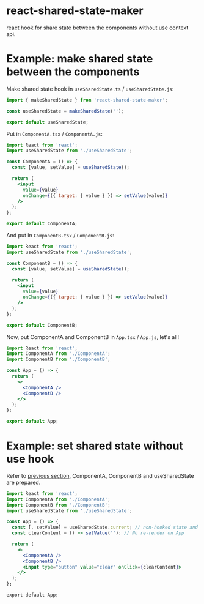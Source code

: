# react-shared-state-maker

react hook for share state between the components without use context api.

# Example: make shared state between the components

Make shared state hook in `useSharedState.ts` / `useSharedState.js`:

```javascript
import { makeSharedState } from 'react-shared-state-maker';

const useSharedState = makeSharedState('');

export default useSharedState;
```

Put in `ComponentA.tsx` / `ComponentA.js`:

```jsx
import React from 'react';
import useSharedState from './useSharedState';

const ComponentA = () => {
  const [value, setValue] = useSharedState();

  return (
    <input
      value={value}
      onChange={({ target: { value } }) => setValue(value)}
    />
  );
};

export default ComponentA;
```

And put in `ComponentB.tsx` / `ComponentB.js`:

```jsx
import React from 'react';
import useSharedState from './useSharedState';

const ComponentB = () => {
  const [value, setValue] = useSharedState();

  return (
    <input
      value={value}
      onChange={({ target: { value } }) => setValue(value)}
    />
  );
};

export default ComponentB;
```

Now, put ComponentA and ComponentB in `App.tsx` / `App.js`, let's all!

```jsx
import React from 'react';
import ComponentA from './ComponentA';
import ComponentB from './ComponentB';

const App = () => {
  return (
    <>
      <ComponentA />
      <ComponentB />
    </>
  );
};

export default App;
```

# Example: set shared state without use hook

Refer to [previous section](#example-make-shared-state-between-the-components), ComponentA, ComponentB and useSharedState are prepared.

```jsx
import React from 'react';
import ComponentA from './ComponentA';
import ComponentB from './ComponentB';
import useSharedState from './useSharedState';

const App = () => {
  const [, setValue] = useSharedState.current; // non-hooked state and dispatcher
  const clearContent = () => setValue(''); // No re-render on App

  return (
    <>
      <ComponentA />
      <ComponentB />
      <input type="button" value="clear" onClick={clearContent}>
    </>
  );
};

export default App;
```
